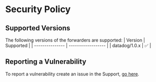 # Security Policy

## Supported Versions

The following versions of the forwarders are supported:
| Version         | Supported          |
| --------------- | ------------------ |
| datadog/1.0.x   | :white_check_mark: |

## Reporting a Vulnerability

To report a vulnerability create an issue in the Support, [go here](https://support.openvpn.com/hc/en-us/requests/new?ticket_form_id=360001597871&tf_subject=Log%20Streaming%20Security%20Issue).
